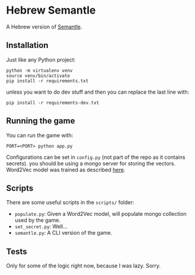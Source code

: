 # Hebrew Semantle
A Hebrew version of [Semantle](https://semantle.com/).

## Installation
Just like any Python project: 
```commandline
python -m virtualenv venv
source venv/bin/activate
pip install -r requirements.txt
```
unless you want to do dev stuff and then you can replace the last line with:
```commandline
pip install -r requirements-dev.txt
```

## Running the game
You can run the game with:
```commandline
PORT=<PORT> python app.py
```
Configurations can be set in `config.py` (not part of the repo as it contains secrets).
you should be using a mongo server for storing the vectors. Word2Vec model was trained as described [here](https://github.com/Iddoyadlin/hebrew-w2v).


## Scripts
There are some useful scripts in the `scripts/` folder:

- `populate.py`: Given a Word2Vec model, will populate mongo collection used by the game.
- `set_secret.py`: Well...
- `semantle.py`: A CLI version of the game. 

## Tests
Only for some of the logic right now, because I was lazy. Sorry.

